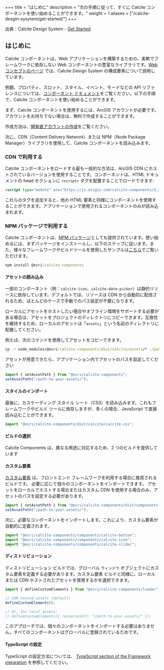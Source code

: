 +++
title = "はじめに"
description = "次の手順に従って、すぐに Calcite コンポーネントを使い始めることができます。"
weight = 1
aliases = ["/calcite-desgin-sysytem/get-started/"]
+++

出典：Calcite Design System - [Get Started](https://developers.arcgis.com/calcite-design-system/get-started/)

## はじめに
Calcite コンポーネントは、Web アプリケーションを構築するための、柔軟でフレームワークに依存しない Web コンポーネントの豊富なライブラリです。[Web コンセプトのページ](https://developers.arcgis.com/calcite-design-system/core-concepts/) では、Calcite Design System の構成要素について説明しています。

例題、プロパティ、スロット、スタイル、イベント、モードなどの API リファレンスについては、[コンポーネント ドキュメント](https://developers.arcgis.com/calcite-design-system/components/)をご覧ください。以下の手順で、Calcite コンポーネントを使い始めることができます。

まず、Calcite コンポーネントを使用するには、ArcGIS アカウントが必要です。アカウントをお持ちでない場合は、無料で作成することができます。

作成方法は、[開発者アカウントの作成](https://esrijapan.github.io/arcgis-dev-resources/guide/get-dev-account/)をご覧ください。

次に、CDN（Content Delivery Network）または NPM（Node Package Manager）ライブラリを使用して、Calcite コンポーネントを読み込みます。

### CDN で利用する
Calcite コンポーネントをロードする最も一般的な方法は、ArcGIS CDN にホストされているバージョンを使用することです。コンポーネントは、HTML ドキュメントの head セクションに `<script>` タグを配置することでロードできます:

``` html
<script type="module" src="https://js.arcgis.com/calcite-components/3.2.1/calcite.esm.js"></script>
```

これらのタグを追加すると、他の HTML 要素と同様にコンポーネントを使用することができます。アプリケーションで使用されるコンポーネントのみが読み込まれます。

### NPM パッケージで利用する
Calcite コンポーネントは、[NPM パッケージ](https://www.npmjs.com/package/@esri/calcite-components)としても提供されています。使い始めるには、まずパッケージをインストールし、以下のステップに従います。また、様々なフレームワークやビルドツールを使用したサンプルは[こちら](https://github.com/Esri/calcite-components-examples)でご覧いただけます。
``` cmd
npm install @esri/calcite-components
```

#### アセットの読み込み
一部のコンポーネント（例：`calcite-icon`、`calcite-date-picker`）は静的リソースに依存しています。デフォルトでは、リソースは CDN から自動的に配信されるため、ほとんどのケースで手動でのパス設定が不要になります。

ローカルにアセットをホストしたい場合やオフライン環境をサポートする必要がある場合は、アセットをプロジェクトのディレクトリにコピーできます。互換性を維持するため、ローカルのアセットは「`assets`」という名前のディレクトリに配置してください。

例えば、次のコマンドを使用してアセットをコピーできます。

```cmd
cp -r node_modules/@esri/calcite-components/dist/calcite/assets/* ./public/assets/
```

アセットが用意できたら、アプリケーション内でアセットのパスを設定してください

```JavaScript
import { setAssetPath } from "@esri/calcite-components";
setAssetPath("/path-to-your-assets/");
```

#### スタイルのインポート
最後に、カスケーディング スタイル シート（CSS）を読み込みます。これもフレームワークやビルド ツールに依存しますが、多くの場合、JavaScript で直接読み込むことができます。
``` js
import "@esri/calcite-components/dist/calcite/calcite.css";
```

#### ビルドの選択
Calcite Components は、異なる用途に対応するため、2 つのビルドを提供しています

#### カスタム要素
[カスタム要素](https://stenciljs.com/docs/custom-elements) は、フロントエンド フレームワークを利用する場合に推奨されるビルドです。 必要に応じて個々のコンポーネントをインポートできます。
アセットをローカルでホストする場合またはカスタム CDN を使用する場合のみ、アセットのパスを設定する必要があります。

``` js
import { setAssetPath } from "@esri/calcite-components/dist/components";
setAssetPath("/path-to-your-assets/");
```
次に、必要なコンポーネントをインポートします。これにより、カスタム要素が自動的に定義されます。
``` js
import "@esri/calcite-components/components/calcite-button";
import "@esri/calcite-components/components/calcite-icon";
import "@esri/calcite-components/components/calcite-slider";
```

#### ディストリビューション
ディストリビューション ビルドでは、グローバル `ウィンドウ` オブジェクトにカスタム要素を定義する必要があります。カスタム要素 ビルドと同様に、ローカルまたは CDN ホストされたアセットを使用するかを選択できます。

``` js
import { defineCustomElements } from "@esri/calcite-components/loader";

// CDN hosted assets (default)
defineCustomElements();

// Or, for local assets:
// defineCustomElements({ resourcesUrl: "/path-to-your-assets/" });
``` 

このアプローチでは、個々のコンポーネントをインポートする必要はありません。すべてのコンポーネントはグローバルに登録されているためです。

#### TypeScript の設定
TypeScript の設定方法については、 [TypeScript section of the Framework integration](https://developers.arcgis.com/calcite-design-system/resources/frameworks/#typescript) を参照してください。



